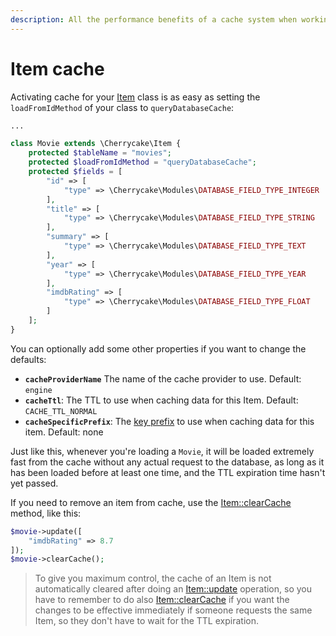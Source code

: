 ```yaml
---
description: All the performance benefits of a cache system when working with Items.
---
```


# Item cache

Activating cache for your [Item](../../reference/core-classes/item/) class is as easy as setting the `loadFromIdMethod` of your class to `queryDatabaseCache`:

```php
...

class Movie extends \Cherrycake\Item {
    protected $tableName = "movies";
    protected $loadFromIdMethod = "queryDatabaseCache";
    protected $fields = [
        "id" => [
            "type" => \Cherrycake\Modules\DATABASE_FIELD_TYPE_INTEGER
        ],
        "title" => [
            "type" => \Cherrycake\Modules\DATABASE_FIELD_TYPE_STRING
        ],
        "summary" => [
            "type" => \Cherrycake\Modules\DATABASE_FIELD_TYPE_TEXT
        ],
        "year" => [
            "type" => \Cherrycake\Modules\DATABASE_FIELD_TYPE_YEAR
        ],
        "imdbRating" => [
            "type" => \Cherrycake\Modules\DATABASE_FIELD_TYPE_FLOAT
        ]
    ];
}
```

You can optionally add some other properties if you want to change the defaults:

* **`cacheProviderName`** The name of the cache provider to use. Default: `engine`
* **`cacheTtl`**: The TTL to use when caching data for this Item. Default: `CACHE_TTL_NORMAL`
* **`cacheSpecificPrefix`**: The [key prefix](../../reference/core-modules/cache/cache-methods.md#buildcachekey) to use when caching data for this item. Default: none

Just like this, whenever you're loading a `Movie`, it will be loaded extremely fast from the cache without any actual request to the database, as long as it has been loaded before at least one time, and the TTL expiration time hasn't yet passed.

If you need to remove an item from cache, use the [Item::clearCache](../../reference/core-classes/item/item-methods.md#clearcache) method, like this:

```php
$movie->update([
    "imdbRating" => 8.7
]);
$movie->clearCache();
```

> To give you maximum control, the cache of an Item is not automatically cleared after doing an [Item::update](../../reference/core-classes/item/item-methods.md#update) operation, so you have to remember to do also [Item::clearCache](../../reference/core-classes/item/item-methods.md#clearcache) if you want the changes to be effective immediately if someone requests the same Item, so they don't have to wait for the TTL expiration.

